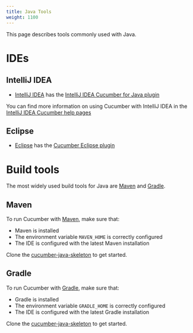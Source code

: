 ```yaml
---
title: Java Tools
weight: 1100
---
```


This page describes tools commonly used with Java.

# IDEs

## IntelliJ IDEA

- [IntelliJ IDEA](https://www.jetbrains.com/idea/) has the [IntelliJ IDEA Cucumber for Java plugin](https://plugins.jetbrains.com/plugin/7212-cucumber-for-java)

You can find more information on using Cucumber with IntelliJ IDEA in the [IntelliJ IDEA Cucumber help pages](https://www.jetbrains.com/idea/help/cucumber.html)

## Eclipse

- [Eclipse](https://www.eclipse.org/) has the [Cucumber Eclipse plugin](https://cucumber.github.io/cucumber-eclipse/)

# Build tools
The most widely used build tools for Java are [Maven](#maven) and [Gradle](#gradle).

## Maven

To run Cucumber with [Maven](https://maven.apache.org/), make sure that:

- Maven is installed
- The environment variable `MAVEN_HOME` is correctly configured
- The IDE is configured with the latest Maven installation

Clone the [cucumber-java-skeleton](https://github.com/cucumber/cucumber-java-skeleton) to get started.

## Gradle

To run Cucumber with [Gradle](https://gradle.org/), make sure that:

- Gradle is installed
- The environment variable `GRADLE_HOME` is correctly configured
- The IDE is configured with the latest Gradle installation

Clone the [cucumber-java-skeleton](https://github.com/cucumber/cucumber-java-skeleton) to get started.
